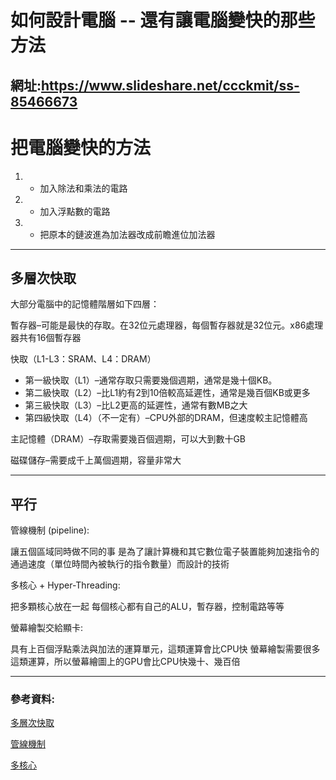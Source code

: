 # 如何設計電腦 -- 還有讓電腦變快的那些方法 
網址:https://www.slideshare.net/ccckmit/ss-85466673
---
# 把電腦變快的方法
1. * 加入除法和乘法的電路

1. * 加入浮點數的電路

1. * 把原本的鏈波進為加法器改成前瞻進位加法器
---
## 多層次快取

大部分電腦中的記憶體階層如下四層：

暫存器–可能是最快的存取。在32位元處理器，每個暫存器就是32位元。x86處理器共有16個暫存器

快取（L1-L3：SRAM、L4：DRAM）
* 第一級快取（L1）–通常存取只需要幾個週期，通常是幾十個KB。
* 第二級快取（L2）–比L1約有2到10倍較高延遲性，通常是幾百個KB或更多
* 第三級快取（L3）–比L2更高的延遲性，通常有數MB之大
* 第四級快取（L4）（不一定有）–CPU外部的DRAM，但速度較主記憶體高

主記憶體（DRAM）–存取需要幾百個週期，可以大到數十GB

磁碟儲存–需要成千上萬個週期，容量非常大

---

## 平行

管線機制 (pipeline):

讓五個區域同時做不同的事
是為了讓計算機和其它數位電子裝置能夠加速指令的通過速度（單位時間內被執行的指令數量）而設計的技術

多核心 + Hyper-Threading:

把多顆核心放在一起 每個核心都有自己的ALU，暫存器，控制電路等等

螢幕繪製交給顯卡:

具有上百個浮點乘法與加法的運算單元，這類運算會比CPU快 螢幕繪製需要很多這類運算，所以螢幕繪圖上的GPU會比CPU快幾十、幾百倍







---
### 參考資料:
[多層次快取](https://zh.m.wikipedia.org/wiki/%E8%A8%98%E6%86%B6%E9%AB%94%E9%9A%8E%E5%B1%A4)

[管線機制](https://zh.m.wikipedia.org/wiki/%E6%8C%87%E4%BB%A4%E7%AE%A1%E7%B7%9A%E5%8C%96)

[多核心](https://zh.m.wikipedia.org/wiki/%E5%A4%9A%E6%A0%B8%E5%BF%83%E8%99%95%E7%90%86%E5%99%A8)

